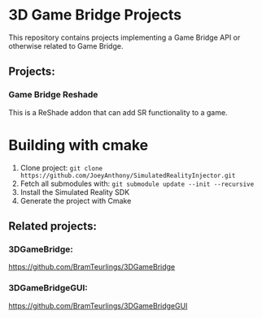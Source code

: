 # 3D Game Bridge Projects
This repository contains projects implementing a Game Bridge API or otherwise related to Game Bridge.

## Projects:

### Game Bridge Reshade
This is a ReShade addon that can add SR functionality to a game.

# Building with cmake
1. Clone project: `git clone https://github.com/JoeyAnthony/SimulatedRealityInjector.git`
2. Fetch all submodules with: `git submodule update --init --recursive`
3. Install the Simulated Reality SDK
3. Generate the project with Cmake

## Related projects:

### 3DGameBridge: 
https://github.com/BramTeurlings/3DGameBridge
### 3DGameBridgeGUI: 
https://github.com/BramTeurlings/3DGameBridgeGUI


